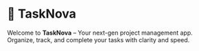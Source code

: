# 🚀 TaskNova

Welcome to **TaskNova** – Your next-gen project management app.  
Organize, track, and complete your tasks with clarity and speed.
